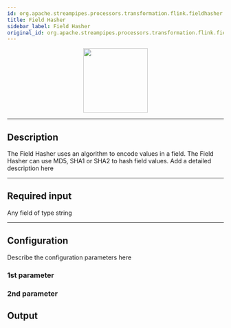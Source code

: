 ```yaml
---
id: org.apache.streampipes.processors.transformation.flink.fieldhasher
title: Field Hasher
sidebar_label: Field Hasher
original_id: org.apache.streampipes.processors.transformation.flink.fieldhasher
---
```


<!--
  ~ Licensed to the Apache Software Foundation (ASF) under one or more
  ~ contributor license agreements.  See the NOTICE file distributed with
  ~ this work for additional information regarding copyright ownership.
  ~ The ASF licenses this file to You under the Apache License, Version 2.0
  ~ (the "License"); you may not use this file except in compliance with
  ~ the License.  You may obtain a copy of the License at
  ~
  ~    http://www.apache.org/licenses/LICENSE-2.0
  ~
  ~ Unless required by applicable law or agreed to in writing, software
  ~ distributed under the License is distributed on an "AS IS" BASIS,
  ~ WITHOUT WARRANTIES OR CONDITIONS OF ANY KIND, either express or implied.
  ~ See the License for the specific language governing permissions and
  ~ limitations under the License.
  ~
  -->



<p align="center"> 
    <img src="/docs/img/pipeline-elements/org.apache.streampipes.processors.transformation.flink.fieldhasher/icon.png" width="150px;" class="pe-image-documentation"/>
</p>

***

## Description

The Field Hasher uses an algorithm to encode values in a field. The Field Hasher can use MD5, SHA1 or SHA2 to hash field values.
Add a detailed description here

***

## Required input
Any field of type string

***

## Configuration

Describe the configuration parameters here

### 1st parameter


### 2nd parameter

## Output
